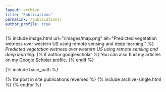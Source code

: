 ```yaml
---
layout: archive
title: "Publications"
permalink: /publications/
author_profile: true
---
```

{% include image.html url="/images/map.png" alt="Predicted vegetation wetness over western US using remote sensing and deep learning." %}
_Predicted vegetation wetness over western US using remote sensing and deep learning._
{% if author.googlescholar %}
  You can also find my articles on <u><a href="{{author.googlescholar}}">my Google Scholar profile</a>.</u>
{% endif %}

{% include base_path %}

{% for post in site.publications reversed %}
  {% include archive-single.html %}
{% endfor %}
